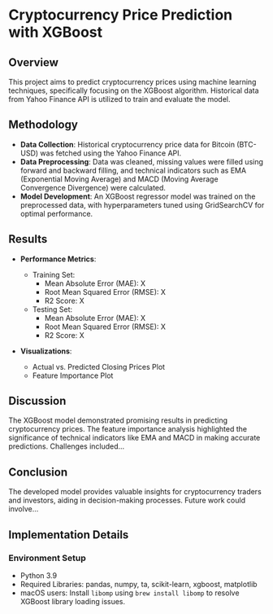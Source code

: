 # Cryptocurrency Price Prediction with XGBoost

## Overview
This project aims to predict cryptocurrency prices using machine learning techniques, specifically focusing on the XGBoost algorithm. Historical data from Yahoo Finance API is utilized to train and evaluate the model.

## Methodology
- **Data Collection**: Historical cryptocurrency price data for Bitcoin (BTC-USD) was fetched using the Yahoo Finance API.
- **Data Preprocessing**: Data was cleaned, missing values were filled using forward and backward filling, and technical indicators such as EMA (Exponential Moving Average) and MACD (Moving Average Convergence Divergence) were calculated.
- **Model Development**: An XGBoost regressor model was trained on the preprocessed data, with hyperparameters tuned using GridSearchCV for optimal performance.

## Results
- **Performance Metrics**:
  - Training Set:
    - Mean Absolute Error (MAE): X
    - Root Mean Squared Error (RMSE): X
    - R2 Score: X
  - Testing Set:
    - Mean Absolute Error (MAE): X
    - Root Mean Squared Error (RMSE): X
    - R2 Score: X

- **Visualizations**:
  - Actual vs. Predicted Closing Prices Plot
  - Feature Importance Plot

## Discussion
The XGBoost model demonstrated promising results in predicting cryptocurrency prices. The feature importance analysis highlighted the significance of technical indicators like EMA and MACD in making accurate predictions. Challenges included...

## Conclusion
The developed model provides valuable insights for cryptocurrency traders and investors, aiding in decision-making processes. Future work could involve...

## Implementation Details
### Environment Setup
- Python 3.9
- Required Libraries: pandas, numpy, ta, scikit-learn, xgboost, matplotlib
- macOS users: Install `libomp` using `brew install libomp` to resolve XGBoost library loading issues.


